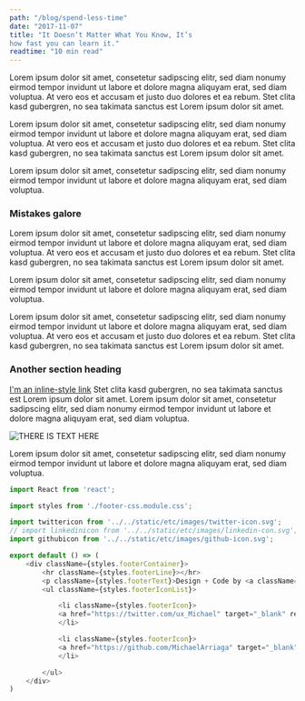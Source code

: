 ```yaml
---
path: "/blog/spend-less-time"
date: "2017-11-07"
title: "It Doesn’t Matter What You Know, It’s
how fast you can learn it."
readtime: "10 min read"
---
```


Lorem ipsum dolor sit amet, consetetur sadipscing elitr, sed diam 
nonumy eirmod tempor invidunt ut labore et dolore magna aliquyam 
erat, sed diam voluptua. At vero eos et accusam et justo duo 
dolores et ea rebum. Stet clita kasd gubergren, no sea takimata 
sanctus est Lorem ipsum dolor sit amet. 

Lorem ipsum dolor sit amet, consetetur sadipscing elitr, sed diam 
nonumy eirmod tempor invidunt ut labore et dolore magna aliquyam 
erat, sed diam voluptua. At vero eos et accusam et justo duo 
dolores et ea rebum. Stet clita kasd gubergren, no sea takimata 
sanctus est Lorem ipsum dolor sit amet. 

Lorem ipsum dolor sit amet, consetetur sadipscing elitr, sed diam 
nonumy eirmod tempor invidunt ut labore et dolore magna aliquyam 
erat, sed diam voluptua.

### Mistakes galore

Lorem ipsum dolor sit amet, consetetur sadipscing elitr, sed diam 
nonumy eirmod tempor invidunt ut labore et dolore magna aliquyam 
erat, sed diam voluptua. At vero eos et accusam et justo duo 
dolores et ea rebum. Stet clita kasd gubergren, no sea takimata 
sanctus est Lorem ipsum dolor sit amet. 

Lorem ipsum dolor sit amet, consetetur sadipscing elitr, sed diam 
nonumy eirmod tempor invidunt ut labore et dolore magna aliquyam 
erat, sed diam voluptua.

Lorem ipsum dolor sit amet, consetetur sadipscing elitr, sed diam 
nonumy eirmod tempor invidunt ut labore et dolore magna aliquyam 
erat, sed diam voluptua. At vero eos et accusam et justo duo 
dolores et ea rebum. Stet clita kasd gubergren, no sea takimata 
sanctus est Lorem ipsum dolor sit amet. 

### Another section heading

[I'm an inline-style link](https://www.google.com) Stet clita kasd gubergren, no sea takimata 
sanctus est Lorem ipsum dolor sit amet. Lorem ipsum dolor sit amet, 
consetetur sadipscing elitr, sed diam nonumy eirmod tempor invidunt 
ut labore et dolore magna aliquyam erat, sed diam voluptua.

![THERE IS TEXT HERE](https://picsum.photos/999)

Lorem ipsum dolor sit amet, consetetur sadipscing elitr, sed diam 
nonumy eirmod tempor invidunt ut labore et dolore magna aliquyam 
erat, sed diam voluptua.

```javascript
import React from 'react';

import styles from './footer-css.module.css';

import twittericon from '../../static/etc/images/twitter-icon.svg';
// import linkedinicon from '../../static/etc/images/linkedin-con.svg';
import githubicon from '../../static/etc/images/github-icon.svg';

export default () => (
    <div className={styles.footerContainer}>
        <hr className={styles.footerLine}></hr>
        <p className={styles.footerText}>Design + Code by <a className={styles.link} href="https://twitter.com/ux_Michael" target="_blank" rel="noopener noreferrer">Mike Arriaga</a> in Seattle, WA</p>
        <ul className={styles.footerIconList}>

            <li className={styles.footerIcon}>
            <a href="https://twitter.com/ux_Michael" target="_blank" rel="noopener noreferrer"><img src={twittericon} alt="not loaded" /></a>
            </li>

            <li className={styles.footerIcon}>
            <a href="https://github.com/MichaelArriaga" target="_blank" rel="noopener noreferrer"><img src={githubicon} alt="not loaded" /></a>
            </li>

        </ul>
    </div>
)
```
